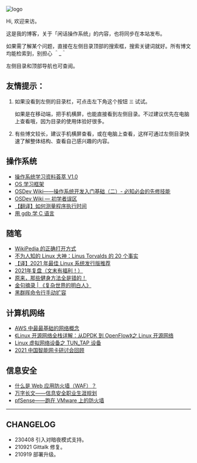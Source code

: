 ![logo](http://cdn.talkaboutos.top/logo.png?imageView2/2/w/400 ':size=100')

Hi, 欢迎来访。


这是我的博客，关于「闲话操作系统」的内容，也将同步在本站发布。

如果需了解某个问题，直接在左侧目录顶部的搜索框，搜索关键词就好。所有博文均能检索到，别担心 ＾_＾

左侧目录和顶部导航也可查阅。




## 友情提示：

1. 如果没看到左侧的目录栏，可点击左下角这个按钮 `三` 试试。

    如果是在移动端，把手机横屏，也能直接看到左侧目录。不过建议优先在电脑上查看哦，因为目录的使用体验好很多。


2. 有些博文较长，建议手机横屏查看，或在电脑上查看，这样可通过左侧目录快速了解整体结构、查看自己感兴趣的内容。


## 操作系统
- [操作系统学习资料荟萃 V1.0](os/os-res_v1.0.md)
- [OS 学习框架](os/os_study_structure.md)
- [OSDev Wiki——操作系统开发入门基础（二）- 必知必会的先修技能](osdev/OSDevWiki-Required_Knowledge.md)
- [OSDev Wiki — 初学者误区](osdev/OSDevWiki-BeginnerMistakes.md)
- [【翻译】如何测量程序执行时间](talking/How2MeasureExecutionTimeof-a-Program.md)
- [ 用 gdb 学 C 语言 ](talking/Learning-C-with-gdb.md)


## 随笔
- [WikiPedia 的正确打开方式](talking/open_WikiPedia_in_correct_way.md)
- [不为人知的 Linux 大神：Linus Torvalds 的 20 个事实](talking/20_facts_about_Linus_Torvalds.md)
- [【译】2021 年最佳 Linux 系统发行版推荐](talking/2021_best-linux-distro.md)
- [2021年复盘（文末有福利！）](talking/2021-retrospective.md)
- [原来，那些健身方法全是错的！](talking/what_we_know_about_exercise_is_wrong.md)
- [金句摘录 | 《复杂世界的明白人》](talking/SmartPeople_in_the_ComplexWorld.md)
- [黑群晖命令行手动扩容  ](talking/expand_black-synology_capacity_with_manual_command.md)



## 计算机网络
- [AWS 中最最基础的网络概念](translate/net/basic_aws_network_concepts.md)
- [《Linux 开源网络全栈详解：从DPDK 到 OpenFlow》之 Linux 开源网络](translate/net/linux_opensource_network.md)
- [Linux 虚拟网络设备之 TUN_TAP 设备](translate/net/linux_tun_tap.md)
- [2021 中国智能网卡研讨会回顾](translate/net/2021_SmartNIC_Conference.md)



## 信息安全
- [什么是 Web 应用防火墙（WAF）？](translate/cybersecurity/what_is_waf.md)
- [万字长文——信息安全职业生涯规划](translate/cybersecurity/cybersecurity_career.md)
- [pfSense——跑在 VMware 上的防火墙](translate/cybersecurity/pfSense_firewall_on_VM.md)



---


## CHANGELOG
- 230408 引入对暗夜模式支持。
- 210921 Gittalk 修复。
- 210919 部署升级。
